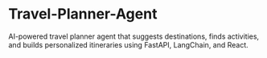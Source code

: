 # Travel-Planner-Agent
AI-powered travel planner agent that suggests destinations, finds activities, and builds personalized itineraries using FastAPI, LangChain, and React.

